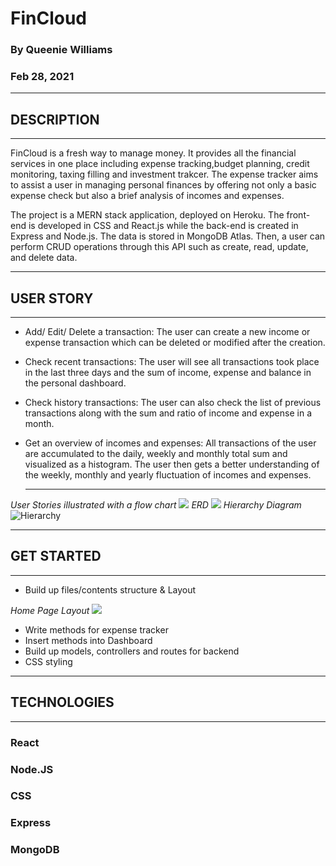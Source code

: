 # **FinCloud**

### **By Queenie Williams**

### **Feb 28, 2021**

---

## **DESCRIPTION**

---

FinCloud is a fresh way to manage money. It provides all the financial services in one place including expense tracking,budget planning, credit monitoring, taxing filling and investment trakcer. The expense tracker aims to assist a user in managing personal finances by offering not only a basic expense check but also a brief analysis of incomes and expenses.

The project is a MERN stack application, deployed on Heroku. The front-end is developed in CSS and React.js while the back-end is created in Express and Node.js. The data is stored in MongoDB Atlas. Then, a user can perform CRUD operations through this API such as create, read, update, and delete data.

---

## **USER STORY**

---

- Add/ Edit/ Delete a transaction: The user can create a new income or expense transaction which can be deleted or modified after the creation.

- Check recent transactions: The user will see all transactions took place in the last three days and the sum of income, expense and balance in the personal dashboard.

- Check history transactions: The user can also check the list of previous transactions along with the sum and ratio of income and expense in a month.

- Get an overview of incomes and expenses: All transactions of the user are accumulated to the daily, weekly and monthly total sum and visualized as a histogram. The user then gets a better understanding of the weekly, monthly and yearly fluctuation of incomes and expenses.
  ***

_User Stories illustrated with a flow chart_
![](https://i.ibb.co/TvW9Qs8/budget-Page-1-copy.png)
_ERD_
![](https://i.ibb.co/xFwdgzJ/budget-Page-3.png)
_Hierarchy Diagram_
![Hierarchy](https://i.ibb.co/5xw2vbK/budget-Page-2.png)

---

## **GET STARTED**

---

- Build up files/contents structure & Layout

_Home Page Layout_
![](https://i.ibb.co/5RVv4GD/p2.png)

- Write methods for expense tracker
- Insert methods into Dashboard
- Build up models, controllers and routes for backend
- CSS styling

---

## **TECHNOLOGIES**

---

### **React**

### **Node.JS**

### **CSS**

### **Express**

### **MongoDB**
